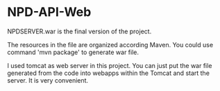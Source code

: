 # NPD-API-Web

NPDSERVER.war is the final version of the project.

The resources in the file are organized according Maven. You could use command 'mvn package' to generate war file. 

I used tomcat as web server in this project. You can just put the war file generated from the code into webapps within the Tomcat and start the server. It is very convenient. 
